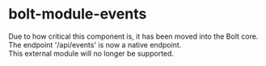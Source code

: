 # bolt-module-events

Due to how critical this component is, it has been moved into the Bolt core.  
The endpoint '/api/events' is now a native endpoint.  
This external module will no longer be supported.